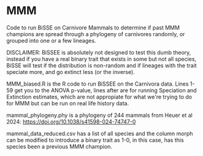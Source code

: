 # MMM
Code to run BiSSE on Carnivore Mammals to determine if past MMM champions are spread through a phylogeny of carnivores randomly, or grouped into one or a few lineages.

DISCLAIMER: BiSSEE is absolutely not designed to test this dumb theory, instead if you have a real binary trait that exists in some but not all species, BiSSE will test if the distribution is non-random and if lineages with the trait speciate more, and go extinct less (or the inverse).

MMM_biased.R is the R code to run BiSSEE on the Carnivora data. Lines 1-59 get you to the ANOVA p-value, lines after are for running Speciation and Extinction estimates, which are not appropiate for what we're trying to do for MMM but can be run on real life history data.

mammal_phylogeny.phy is a phylogeny of 244 mammals from Heuer et al 2024: https://doi.org/10.1038/s41598-024-74747-0

mammal_data_reduced.csv has a list of all species and the column morph can be modified to introduce a binary trait as 1-0, in this case, has this species been a previous MMM champion.
